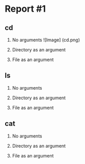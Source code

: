 # Report #1
## cd
1. No arguments
![Image] (cd.png)
   
3. Directory as an argument
   
4. File as an argument
   
## ls
1. No arguments
   
2. Directory as an argument
   
3. File as an argument
   

## cat
1. No arguments
   
2. Directory as an argument
   
3. File as an argument
   
